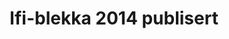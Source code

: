 ---
title: Ifi-blekka 2014 publisert
tags: ifi-blekka, minor
year: 2014
sources:
  - http://folk.uio.no/veronahe/blekka/2014.pdf Ifi-blekka 2014
  - http://ordenen.ifi.uio.no/history/2014-ifi-blekka/2014.pdf Ifi-blekka 2014 (backup)
view: none
---